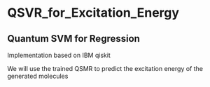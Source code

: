 # QSVR_for_Excitation_Energy
## Quantum SVM for Regression

Implementation based on IBM qiskit

We will use the trained QSMR to predict the excitation energy of the generated molecules
